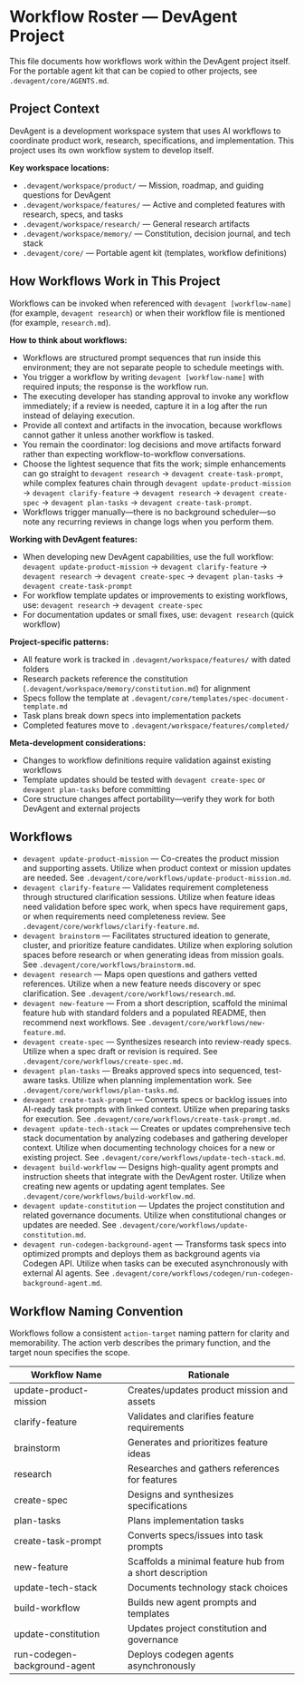 # Workflow Roster — DevAgent Project

This file documents how workflows work within the DevAgent project itself. For the portable agent kit that can be copied to other projects, see `.devagent/core/AGENTS.md`.

## Project Context

DevAgent is a development workspace system that uses AI workflows to coordinate product work, research, specifications, and implementation. This project uses its own workflow system to develop itself.

**Key workspace locations:**
- `.devagent/workspace/product/` — Mission, roadmap, and guiding questions for DevAgent
- `.devagent/workspace/features/` — Active and completed features with research, specs, and tasks
- `.devagent/workspace/research/` — General research artifacts
- `.devagent/workspace/memory/` — Constitution, decision journal, and tech stack
- `.devagent/core/` — Portable agent kit (templates, workflow definitions)

## How Workflows Work in This Project

Workflows can be invoked when referenced with `devagent [workflow-name]` (for example, `devagent research`) or when their workflow file is mentioned (for example, `research.md`).

**How to think about workflows:**
- Workflows are structured prompt sequences that run inside this environment; they are not separate people to schedule meetings with.
- You trigger a workflow by writing `devagent [workflow-name]` with required inputs; the response is the workflow run.
- The executing developer has standing approval to invoke any workflow immediately; if a review is needed, capture it in a log after the run instead of delaying execution.
- Provide all context and artifacts in the invocation, because workflows cannot gather it unless another workflow is tasked.
- You remain the coordinator: log decisions and move artifacts forward rather than expecting workflow-to-workflow conversations.
- Choose the lightest sequence that fits the work; simple enhancements can go straight to `devagent research` → `devagent create-task-prompt`, while complex features chain through `devagent update-product-mission` → `devagent clarify-feature` → `devagent research` → `devagent create-spec` → `devagent plan-tasks` → `devagent create-task-prompt`.
- Workflows trigger manually—there is no background scheduler—so note any recurring reviews in change logs when you perform them.

**Working with DevAgent features:**
- When developing new DevAgent capabilities, use the full workflow: `devagent update-product-mission` → `devagent clarify-feature` → `devagent research` → `devagent create-spec` → `devagent plan-tasks` → `devagent create-task-prompt`
- For workflow template updates or improvements to existing workflows, use: `devagent research` → `devagent create-spec`
- For documentation updates or small fixes, use: `devagent research` (quick workflow)

**Project-specific patterns:**
- All feature work is tracked in `.devagent/workspace/features/` with dated folders
- Research packets reference the constitution (`.devagent/workspace/memory/constitution.md`) for alignment
- Specs follow the template at `.devagent/core/templates/spec-document-template.md`
- Task plans break down specs into implementation packets
- Completed features move to `.devagent/workspace/features/completed/`

**Meta-development considerations:**
- Changes to workflow definitions require validation against existing workflows
- Template updates should be tested with `devagent create-spec` or `devagent plan-tasks` before committing
- Core structure changes affect portability—verify they work for both DevAgent and external projects

## Workflows

- `devagent update-product-mission` — Co-creates the product mission and supporting assets. Utilize when product context or mission updates are needed. See `.devagent/core/workflows/update-product-mission.md`.
- `devagent clarify-feature` — Validates requirement completeness through structured clarification sessions. Utilize when feature ideas need validation before spec work, when specs have requirement gaps, or when requirements need completeness review. See `.devagent/core/workflows/clarify-feature.md`.
- `devagent brainstorm` — Facilitates structured ideation to generate, cluster, and prioritize feature candidates. Utilize when exploring solution spaces before research or when generating ideas from mission goals. See `.devagent/core/workflows/brainstorm.md`.
- `devagent research` — Maps open questions and gathers vetted references. Utilize when a new feature needs discovery or spec clarification. See `.devagent/core/workflows/research.md`.
- `devagent new-feature` — From a short description, scaffold the minimal feature hub with standard folders and a populated README, then recommend next workflows. See `.devagent/core/workflows/new-feature.md`.
- `devagent create-spec` — Synthesizes research into review-ready specs. Utilize when a spec draft or revision is required. See `.devagent/core/workflows/create-spec.md`.
- `devagent plan-tasks` — Breaks approved specs into sequenced, test-aware tasks. Utilize when planning implementation work. See `.devagent/core/workflows/plan-tasks.md`.
- `devagent create-task-prompt` — Converts specs or backlog issues into AI-ready task prompts with linked context. Utilize when preparing tasks for execution. See `.devagent/core/workflows/create-task-prompt.md`.
- `devagent update-tech-stack` — Creates or updates comprehensive tech stack documentation by analyzing codebases and gathering developer context. Utilize when documenting technology choices for a new or existing project. See `.devagent/core/workflows/update-tech-stack.md`.
- `devagent build-workflow` — Designs high-quality agent prompts and instruction sheets that integrate with the DevAgent roster. Utilize when creating new agents or updating agent templates. See `.devagent/core/workflows/build-workflow.md`.
- `devagent update-constitution` — Updates the project constitution and related governance documents. Utilize when constitutional changes or updates are needed. See `.devagent/core/workflows/update-constitution.md`.
- `devagent run-codegen-background-agent` — Transforms task specs into optimized prompts and deploys them as background agents via Codegen API. Utilize when tasks can be executed asynchronously with external AI agents. See `.devagent/core/workflows/codegen/run-codegen-background-agent.md`.

## Workflow Naming Convention

Workflows follow a consistent `action-target` naming pattern for clarity and memorability. The action verb describes the primary function, and the target noun specifies the scope.

| Workflow Name | Rationale |
|---------------|-----------|
| update-product-mission | Creates/updates product mission and assets |
| clarify-feature | Validates and clarifies feature requirements |
| brainstorm | Generates and prioritizes feature ideas |
| research | Researches and gathers references for features |
| create-spec | Designs and synthesizes specifications |
| plan-tasks | Plans implementation tasks |
| create-task-prompt | Converts specs/issues into task prompts |
| new-feature | Scaffolds a minimal feature hub from a short description |
| update-tech-stack | Documents technology stack choices |
| build-workflow | Builds new agent prompts and templates |
| update-constitution | Updates project constitution and governance |
| run-codegen-background-agent | Deploys codegen agents asynchronously |
